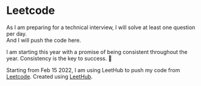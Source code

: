 # Leetcode

As I am preparing for a technical interview, I will solve at least one question per day.<br>
And I will push the code here.<br>

I am starting this year with a promise of being consistent throughout the year. Consistency is the key to success.
🤫

Starting from Feb 15 2022, I am using LeetHub to push my code from [Leetcode](https://leetcode.com/prajun7/).
Created using [LeetHub](https://github.com/QasimWani/LeetHub).
